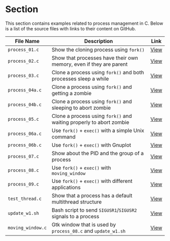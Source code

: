 # Section

This section contains examples related to process management in C. Below is a list of the source files with links to their content on GitHub.

| File Name          | Description | Link |
|--------------------|-------------|------|
| `process_01.c`     | Show the cloning process using `fork()` | [View](https://github.com/alainlebret/os/blob/master/exemplier/1_process/src/process_01.c) |
| `process_02.c`     | Show that processes have their own memory, even if they are parent | [View](https://github.com/alainlebret/os/blob/master/exemplier/1_process/src/process_02.c) |
| `process_03.c`     | Clone a process using `fork()` and both processes sleep a while | [View](https://github.com/alainlebret/os/blob/master/exemplier/1_process/src/process_03.c) |
| `process_04a.c`    | Clone a process using `fork()` and getting a zombie          | [View](https://github.com/alainlebret/os/blob/master/exemplier/1_process/src/process_04a.c) |
| `process_04b.c`    | Clone a process using `fork()` and sleeping to abort zombie  | [View](https://github.com/alainlebret/os/blob/master/exemplier/1_process/src/process_04b.c) |
| `process_05.c`     | Clone a process using `fork()` and waiting properly to abort zombie | [View](https://github.com/alainlebret/os/blob/master/exemplier/1_process/src/process_05.c) |
| `process_06a.c`    | Use `fork()` + `exec()` with a simple Unix command           | [View](https://github.com/alainlebret/os/blob/master/exemplier/1_process/src/process_06a.c) |
| `process_06b.c`    | Use `fork()` + `exec()` with Gnuplot                         | [View](https://github.com/alainlebret/os/blob/master/exemplier/1_process/src/process_06b.c) |
| `process_07.c`     | Show about the PID and the group of a process                | [View](https://github.com/alainlebret/os/blob/master/exemplier/1_process/src/process_07.c) |
| `process_08.c`     | Use `fork()` + `exec()` with `moving_window`                 | [View](https://github.com/alainlebret/os/blob/master/exemplier/1_process/src/process_08.c) |
| `process_09.c`     | Use `fork()` + `exec()` with different applications          | [View](https://github.com/alainlebret/os/blob/master/exemplier/1_process/src/process_09.c) |
| `test_thread.c`    | Show that a process has a default multithread structure      | [View](https://github.com/alainlebret/os/blob/master/exemplier/1_process/src/test_thread.c) |
| `update_w1.sh`     | Bash script to send `SIGUSR1`/`SIGUSR2` signals to a process | [View](https://github.com/alainlebret/os/blob/master/exemplier/1_process/src/update_w1.sh) |
| `moving_window.c`  | Gtk window that is used by `process_08.c` and `update_w1.sh` | [View](https://github.com/alainlebret/os/blob/master/exemplier/1_process/src/moving_window.c) |

